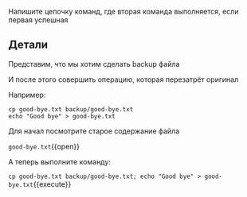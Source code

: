 Напишите цепочку команд, где вторая команда выполняется, если первая успешная

## Детали

Представим, что мы хотим сделать backup файла

И после этого совершить операцию, которая перезатрёт оригинал

Например:

```shell
cp good-bye.txt backup/good-bye.txt
echo "Good bye" > good-bye.txt
```

Для начал посмотрите старое содержание файла

`good-bye.txt`{{open}}

А теперь выполните команду:

`cp good-bye.txt backup/good-bye.txt; echo "Good bye" > good-bye.txt`{{execute}}